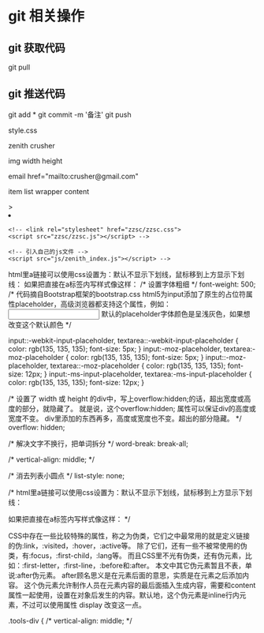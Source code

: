 
# git 相关操作

## git 获取代码
git pull
## git 推送代码
git add *
git commit -m '备注'
git push


style.css

zenith crusher

img width height

email  href="mailto:crusher@gmail.com"

item list  wrapper content 









<!-- 指示 web 浏览器关于页面使用哪个 HTML 版本进行编写的指令 -->
<!DOCTYPE html>
<!-- 在html标签中的lang属性作用:声明当前页面的语言类型:English; -->
<html lang="en">
    <head>
        <!-- rel rel="stylesheet"指定从源文档到目标文档的关系文档的外部样式表 -->
        <!-- <a> 元素最重要的属性是 href 属性，它指示链接的目标。 -->
        <link rel="stylesheet" href="">
        </head>>
         <!-- clear both,both的意思是全部，那连起来就是清除全部样式，不过这个样式主要是用于对多个div浮动的清除，解决子级对象使用css float浮动 而父级div不能自适应高度，不能被父级内容撑开解决方法 -->
    <!-- <div style="clear: both;"></div> -->
<!-- 
                        如float:left,如果不清除，很容易对下面的div造成显示错位不受float的影响 -->
                    <li style="clear:both;float: right;margin-bottom: 4px;">
                     <!-- 引入bootstrap 样式框架 -->
    <!-- 引入jquery -->
    <!-- <script src="bootstrap-3.3.7/jquery.min.js"></script> -->
    <!-- 引入bootstrap js文件 -->
    <!-- <script src="bootstrap-3.3.7/js/bootstrap.min.js"></script> -->
    <!-- 引入bootstrap样式 -->
    <!-- <link rel="stylesheet" href="bootstrap-3.3.7/css/bootstrap.css"> -->
    <!-- 引入bootstrap 主题样式 -->
    <!-- <link rel="stylesheet" href="bootstrap-3.3.7/css/bootstrap-theme.css"> -->

    <!-- <link rel="stylesheet" href="zzsc/zzsc.css">
    <script src="zzsc/zzsc.js"></script> -->

    <!-- 引入自己的js文件 -->
    <script src="js/zenith_index.js"></script> -->

</head>

<body>
    <!-- 第一部分，头部 -->
    <div id="head">
        <div class="red-line"></div>
        <div class="head-content">
            <div class="logo-div">
                <span>
                        <!-- src 属性是必需的。它的值是图像文件的 URL，也就是引用该图像的文件的的绝对路径或相对路径  -->
                        <!-- URL 规定图像的 URL。
可能的值：
绝对 URL - 指向其他站点（比如 src="http://www.example.com/"）
相对 URL - 指向站点内的文件（比如 src="/i/image.gif"） -->
<!-- alt 属性为用户由于某些原因无法查看图像时提供了备选的信息，<input alt="value"> -->
html里a链接可以使用css设置为：默认不显示下划线，鼠标移到上方显示下划线： <style> a:link{text-decoration:none;} a:hover{text-decoration:underline;} </style> 如果把直接在a标签内写样式像这样：<a style="text-decoration:none;"> 
 /* 设置字体粗细 */
  font-weight: 500;
  <!-- css中的display是设置元素显示的方式,block是一块状元素的方式显示，inline是以内联元素的方式显示，none是不不显示；块状元素会单独占据一样，其他元素跟他在同一行的会被迫换行，挤到下一行那里去，inline则不会这样 -->
/* 代码摘自Bootstrap框架的bootstrap.css
html5为input添加了原生的占位符属性placeholder，高级浏览器都支持这个属性，例如：
<input type="text" placeholder="搜索" value=" ">
默认的placeholder字体颜色是呈浅灰色，如果想改变这个默认颜色 */

input::-webkit-input-placeholder,
textarea::-webkit-input-placeholder {
  color: rgb(135, 135, 135);
  font-size: 5px;
}
input:-moz-placeholder,
textarea:-moz-placeholder {
  color: rgb(135, 135, 135);
  font-size: 5px;
}
input::-moz-placeholder,
textarea::-moz-placeholder {
  color: rgb(135, 135, 135);
  font-size: 12px;
}
input:-ms-input-placeholder,
textarea:-ms-input-placeholder {
  color: rgb(135, 135, 135);
  font-size: 12px;
}

 /* 设置了 width 或 height 的div中，写上overflow:hidden;的话，超出宽度或高度的部分，就隐藏了。 就是说，这个overflow:hidden;
  属性可以保证div的高度或宽度不变。 div里添加的东西再多，高度或宽度也不变。超出的部分隐藏。 */
  overflow: hidden;



/* 解决文字不换行，把单词拆分 */
  word-break: break-all;


 /* vertical-align: middle; */


  /* 消去列表小圆点 */
  list-style: none;


   /* html里a链接可以使用css设置为：默认不显示下划线，鼠标移到上方显示下划线： 
  <style> a:link{text-decoration:none;} a:hover{text-decoration:underline;} </style>
   如果把直接在a标签内写样式像这样：<a style="text-decoration:none;">  */




   <!-- /*所有元素设置*/
* {
  /*设置默认margin 为0*/
  margin: 0;
  /*设置默认padding 为0*/
  padding: 0;
  /*设置所有盒子元素的宽度高度为真正的盒子宽度高度(不设置的话盒子宽度=边框+padding+宽度)*/
  box-sizing: border-box;
  -moz-box-sizing:border-box; /* Firefox */
  -webkit-box-sizing:border-box; /* Safari Google*/ -->

CSS中存在一些比较特殊的属性，称之为伪类，它们之中最常用的就是定义链接的伪:link，:visited，:hover，:active等。
    除了它们，还有一些不被常使用的伪类，有:focus，:first-child，:lang等。
    而且CSS里不光有伪类，还有伪元素，比如：:first-letter，:first-line，:before和:after。
    ﻿本文中其它伪元素暂且不表，单说:after伪元素。
after顾名思义是在元素后面的意思，实质是在元素之后添加内容。
    这个伪元素允许制作人员在元素内容的最后面插入生成内容，需要和content属性一起使用，设置在对象后发生的内容。默认地，这个伪元素是inline行内元素，不过可以使用属性 display 改变这一点。  

    
  .tools-div {
  /* vertical-align: middle; */
